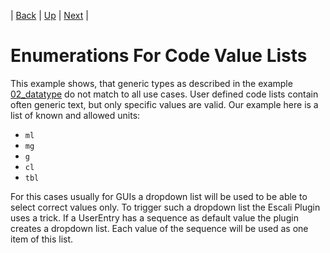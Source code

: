 | [Back](../02_datatype/README.md) | [Up](../README.md) | [Next](../04_copy-of/README.md) |

# Enumerations For Code Value Lists 

This example shows, that generic types as described in the example [02_datatype](../02_datatype/README.md) do not match to all use cases. User defined code lists contain often generic text, but only specific values are valid. Our example here is a list of known and allowed units: 

- `ml`
- `mg`
- `g`
- `cl`
- `tbl`

For this cases usually for GUIs a dropdown list will be used to be able to select correct values only. To trigger such a dropdown list the Escali Plugin uses a trick. If a UserEntry has a sequence as default value the plugin creates a dropdown list. Each value of the sequence will be used as one item of this list.
